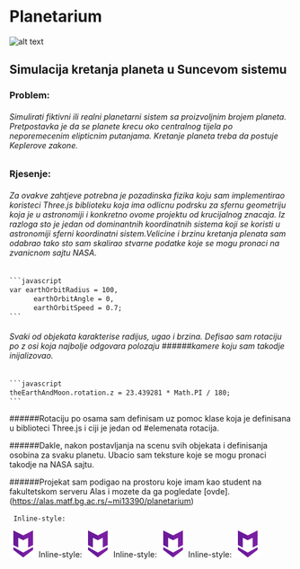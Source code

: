 # Planetarium

![alt text][logo]

[logo]: http://www.unisa.edu.au/Global/ITEE/PLANETARIUM/Planetarium_banner.jpg "Dobrodosli "

## Simulacija kretanja planeta u Suncevom sistemu
### Problem:
######	Simulirati fiktivni ili realni planetarni sistem sa proizvoljnim brojem planeta. Pretpostavka je da se planete krecu oko centralnog tijela po neporemecenim elipticnim putanjama. Kretanje planeta treba da postuje Keplerove zakone.
### Rjesenje:
######	Za ovakve zahtjeve potrebna je pozadinska fizika koju sam implementirao koristeci Three.js biblioteku koja ima odlicnu podrsku za sfernu geometriju koja je u astronomiji i konkretno ovome projektu od krucijalnog znacaja. Iz razloga sto je jedan od dominantnih koordinatnih sistema koji se koristi u astronomiji sferni koordinatni sistem.Velicine i brzinu kretanja plenata sam odabrao tako sto sam skalirao stvarne podatke koje se mogu pronaci na zvanicnom sajtu NASA.

	```javascript
	var earthOrbitRadius = 100,
          earthOrbitAngle = 0,
          earthOrbitSpeed = 0.7;
	```
######	Svaki od objekata karakterise radijus, ugao i brzina. Defisao sam rotaciju po z osi koja najbolje odgovara polozaju ######kamere koju sam takodje inijalizovao.

	```javascript
	theEarthAndMoon.rotation.z = 23.439281 * Math.PI / 180;
	```
 ######Rotaciju po osama sam definisam uz pomoc klase koja je definisana u biblioteci Three.js i ciji je jedan od #elemenata rotacija. 

######Dakle, nakon postavljanja na scenu svih objekata i definisanja osobina za svaku planetu. Ubacio sam teksture koje se mogu pronaci takodje na NASA sajtu.

######Projekat sam podigao na prostoru koje imam kao student na fakultetskom serveru Alas i mozete da ga pogledate [ovde].(https://alas.matf.bg.ac.rs/~mi13390/planetarium)  

	 Inline-style: 
![alt text](https://github.com/adam-p/markdown-here/raw/master/src/common/images/icon48.png "Logo Title Text 1")
Inline-style: 
![alt text](https://github.com/adam-p/markdown-here/raw/master/src/common/images/icon48.png "Logo Title Text 1")
Inline-style: 
![alt text](https://github.com/adam-p/markdown-here/raw/master/src/common/images/icon48.png "Logo Title Text 1")
Inline-style: 
![alt text](https://github.com/adam-p/markdown-here/raw/master/src/common/images/icon48.png "Logo Title Text 1")

 
